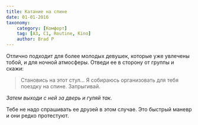 ```yaml
---
title: Катание на спине
date: 01-01-2016
taxonomy:
    category: [Комфорт]
	tag: [A3, C1, Routine, Kino]
	author: Brad P
---
```


Отлично подходит для более молодых девушек, которые уже увлечены тобой, и для ночной атмосферы. Отведи ее в сторону от группы и скажи:

> Становись на этот стул... Я собираюсь организовать для тебя поездку на спине. Запрыгивай.

*Затем выходи с ней за дверь и гуляй так.*

Тебе не надо спрашивать ее друзей в этом случае. Это быстрый маневр и они редко протестуют.
